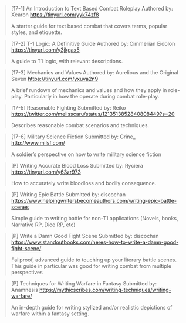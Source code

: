 > [17-1] An Introduction to Text Based Combat Roleplay
> Authored by: Xearon
> <https://tinyurl.com/yyk74zf8>
> 
> A starter guide for text based combat that covers terms, popular styles, and etiquette.

> [17-2] T-1 Logic: A Definitive Guide
> Authored by: Cimmerian Eidolon
> <https://tinyurl.com/y3jkgax5>
> 
> A guide to T1 logic, with relevant descriptions.

> [17-3] Mechanics and Values
> Authored by: Aurelious and the Original Seven 
> <https://tinyurl.com/yxuva2n9>
> 
> A brief rundown of mechanics and values and how they apply in role-play. Particularly in how the operate during combat role-play.

> [17-5] Reasonable Fighting
> Submitted by: Reiko
> <https://twitter.com/melisscaru/status/1213513852840808449?s=20>
> 
> Describes reasonable combat scenarios and techniques.

> [17-6] Military Science Fiction
> Submitted by: Grine_
> <http://www.milsf.com/>
> 
> A soldier’s perspective on how to write military science fiction

> [P] Writing Accurate Blood Loss
> Submitted by: Ryciera
> <https://tinyurl.com/y63zr973>
> 
> How to accurately write bloodloss and bodily consequence.

> [P] Writing Epic Battle 
> Submitted by: discochan 
> <https://www.helpingwritersbecomeauthors.com/writing-epic-battle-scenes>
> 
> Simple guide to writing battle for non-T1 applications (Novels, books, Narrative RP, Dice RP, etc)

> [P] Write a Damn Good Fight Scene
> Submitted by: discochan
> <https://www.standoutbooks.com/heres-how-to-write-a-damn-good-fight-scene/>
> 
> Failproof, advanced guide to touching up your literary battle scenes. This guide in particular was good for writing combat from multiple perspectives

> [P] Techniques for Writing Warfare in Fantasy
> Submitted by: Anamnesis
> <https://mythicscribes.com/writing-techniques/writing-warfare/>
> 
> An in-depth guide for writing stylized and/or realistic depictions of warfare within a fantasy setting.